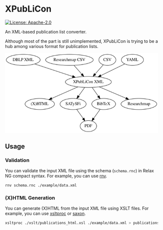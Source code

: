 XPubLiCon
=========

[![License: Apache-2.0](https://img.shields.io/badge/License-Apache%202.0-blue.svg)](./LICENSE)


An XML-based publication list converter.

Although most of the part is still unimplemented, XPubLiCon is trying to be a hub among various format for publication lists.

![XPubLiCon is (going to be) a hub among various format for publication lists](./figs/image.png)

Usage
-----

### Validation

You can validate the input XML file using the schema (`schema.rnc`) in Relax NG compact syntax. For example, you can use [rnv](https://github.com/hartwork/rnv).

```bash
rnv schema.rnc ./example/data.xml
```

### (X)HTML Generation

You can generate (X)HTML from the input XML file using XSLT files. For example, you can use [xsltproc](http://xmlsoft.org/XSLT/xsltproc.html) or [saxon](http://saxon.sourceforge.net/).

```bash
xsltproc ./xslt/publications_html.xsl ./example/data.xml > publications.html
```
